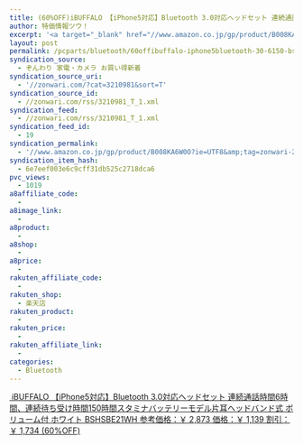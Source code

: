 ```yaml
---
title: (60%OFF)iBUFFALO 【iPhone5対応】Bluetooth 3.0対応ヘッドセット 連続通話時間6時間、連続待ち受け時間150時間スタミナバッテリーモデル片耳ヘッドバンド式 ボリューム付 ホワイト BSHSBE21WH ￥1,139
author: 特価情報ツウ！
excerpt: '<a target="_blank" href="//www.amazon.co.jp/gp/product/B008KA6W0O?ie=UTF8&amp;tag=zonwari-22&amp;linkCode=as2&amp;camp=247&amp;creative=7399&amp;creativeASIN=B008KA6W0O"><img src="//ecx.images-amazon.com/images/I/31qNfe9E1-L._SL100_.jpg"><br>iBUFFALO &#12304;iPhone5&#23550;&#24540;&#12305;Bluetooth 3.0&#23550;&#24540;&#12504;&#12483;&#12489;&#12475;&#12483;&#12488; &#36899;&#32154;&#36890;&#35441;&#26178;&#38291;6&#26178;&#38291;&#12289;&#36899;&#32154;&#24453;&#12385;&#21463;&#12369;&#26178;&#38291;150&#26178;&#38291;&#12473;&#12479;&#12511;&#12490;&#12496;&#12483;&#12486;&#12522;&#12540;&#12514;&#12487;&#12523;&#29255;&#32819;&#12504;&#12483;&#12489;&#12496;&#12531;&#12489;&#24335; &#12508;&#12522;&#12517;&#12540;&#12512;&#20184; &#12507;&#12527;&#12452;&#12488; BSHSBE21WH<br>&#21442;&#32771;&#20385;&#26684;&#65306;&#65509; 2,873<br>&#20385;&#26684;&#65306;&#65509; 1,139<br>&#21106;&#24341;&#65306;&#65509; 1,734 (60%OFF)</a>'
layout: post
permalink: /pcparts/bluetooth/60offibuffalo-iphone5bluetooth-30-6150-bshsbe21wh-1139.html
syndication_source:
  - ぞんわり 家電・カメラ お買い得新着
syndication_source_uri:
  - '//zonwari.com/?cat=3210981&sort=T'
syndication_source_id:
  - //zonwari.com/rss/3210981_T_1.xml
syndication_feed:
  - //zonwari.com/rss/3210981_T_1.xml
syndication_feed_id:
  - 19
syndication_permalink:
  - '//www.amazon.co.jp/gp/product/B008KA6W0O?ie=UTF8&amp;tag=zonwari-22&amp;linkCode=as2&amp;camp=247&amp;creative=7399&amp;creativeASIN=B008KA6W0O'
syndication_item_hash:
  - 6e7eef003e6c9cff31db525c2718dca6
pvc_views:
  - 1019
a8affiliate_code:
  -
a8image_link:
  -
a8product:
  -
a8shop:
  -
a8price:
  -
rakuten_affiliate_code:
  -
rakuten_shop:
  - 楽天店
rakuten_product:
  -
rakuten_price:
  -
rakuten_affiliate_link:
  -
categories:
  - Bluetooth
---
```

[<img src='//i2.wp.com/ecx.images-amazon.com/images/I/31qNfe9E1-L._SL150_.jpg?w=546' title="" alt="" data-recalc-dims="1" />
iBUFFALO 【iPhone5対応】Bluetooth 3.0対応ヘッドセット 連続通話時間6時間、連続待ち受け時間150時間スタミナバッテリーモデル片耳ヘッドバンド式 ボリューム付 ホワイト BSHSBE21WH
参考価格：￥ 2,873
価格：￥ 1,139
割引：￥ 1,734 (60%OFF)][1]

 [1]: //www.amazon.co.jp/gp/product/B008KA6W0O?ie=UTF8&#038;tag=tokkajohotsu-22&#038;linkCode=as2&#038;camp=247&#038;creative=7399&#038;creativeASIN=B008KA6W0O